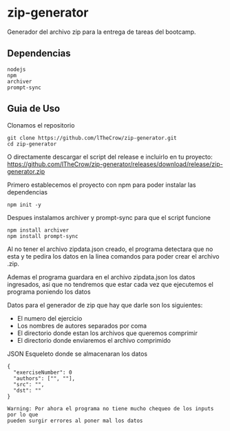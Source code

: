 # zip-generator
Generador del archivo zip para la entrega de tareas del bootcamp.

## Dependencias
```
nodejs
npm 
archiver
prompt-sync
```

## Guia de Uso

Clonamos el repositorio
```
git clone https://github.com/lTheCrow/zip-generator.git
cd zip-generator
```

O directamente descargar el script del release e incluirlo en tu proyecto:
https://github.com/lTheCrow/zip-generator/releases/download/release/zip-generator.zip

Primero establecemos el proyecto con npm para poder instalar las dependencias
```
npm init -y
```

Despues instalamos archiver y prompt-sync para que el script funcione
```
npm install archiver
npm install prompt-sync
```

Al no tener el archivo zipdata.json creado, el programa detectara que no esta
y te pedira los datos en la linea comandos para poder crear el archivo
.zip. 

Ademas el programa guardara en el archivo zipdata.json los datos ingresados, asi
que no tendremos que estar cada vez que ejecutemos el programa poniendo los datos

Datos para el generador de zip que hay que darle son los siguientes:
- El numero del ejercicio
- Los nombres de autores separados por coma
- El directorio donde estan los archivos que queremos comprimir
- El directorio donde enviaremos el archivo comprimido

JSON Esqueleto donde se almacenaran los datos
```
{
  "exerciseNumber": 0
  "authors": ["", ""],
  "src": "",
  "dst": ""
}

Warning: Por ahora el programa no tiene mucho chequeo de los inputs por lo que
pueden surgir errores al poner mal los datos
```